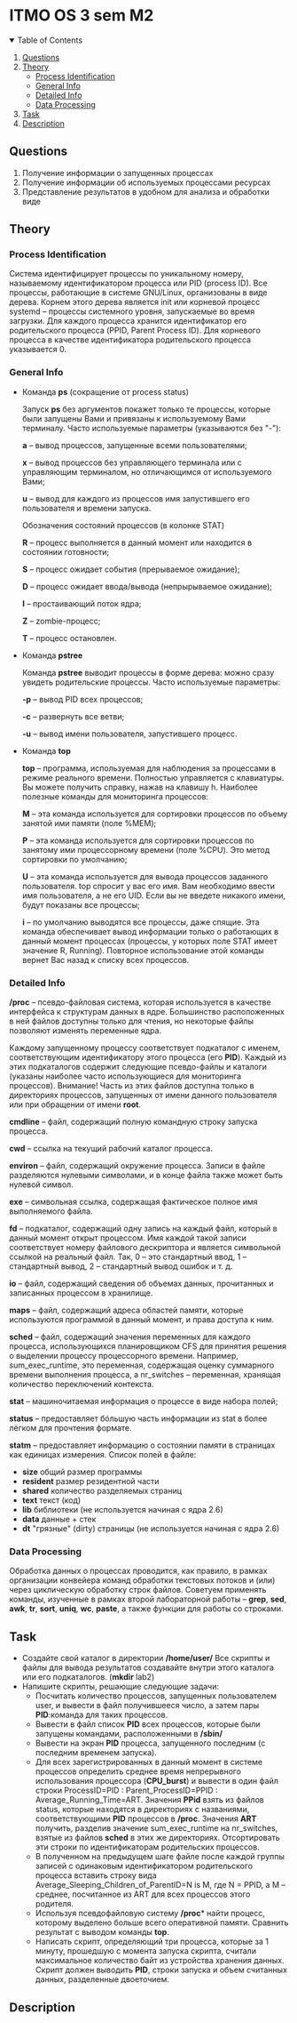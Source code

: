 # ITMO OS 3 sem M2

<!-- TABLE OF CONTENTS -->
<details open="open">
  <summary>Table of Contents</summary>
  <ol>
    <li><a href="#questions">Questions</a></li>
    <li>
      <a href="#theory">Theory</a>
      <ul>
        <li><a href="#processes-identification">Process Identification</a></li>
        <li><a href="#general-info">General Info</a></li>
        <li><a href="#detailed-info">Detailed Info</a></li>
        <li><a href="#data-processing">Data Processing</a></li>
      </ul>
    </li>
    <li><a href="#task">Task</a></li>
    <li><a href="#description">Description</a></li>
  </ol>
</details>

## Questions

1. Получение информации о запущенных процессах
2. Получение информации об используемых процессами ресурсах
3. Представление результатов в удобном для анализа и обработки виде

## Theory

### Process Identification

Cистема идентифицирует процессы по уникальному номеру, называемому идентификатором процесса или PID (process ID).
Все процессы, работающие в системе GNU/Linux, организованы в виде дерева. Корнем этого дерева является
init или корневой процесс systemd – процессы системного уровня, запускаемые во время загрузки. Для
каждого процесса хранится идентификатор его родительского процесса (PPID, Parent Process ID). Для
корневого процесса в качестве идентификатора родительского процесса указывается 0.

### General Info

* Команда **ps** (сокращение от process status)

  Запуск **ps** без аргументов покажет только те процессы, которые были запущены Вами и привязаны к
  используемому Вами терминалу.
  Часто используемые параметры (указываются без "-"):

  **a** – вывод процессов, запущенные всеми пользователями;

  **x** – вывод процессов без управляющего терминала или с управляющим терминалом, но отличающимся от
  используемого Вами;

  **u** – вывод для каждого из процессов имя запустившего его пользователя и времени запуска.

  Обозначения состояний процессов (в колонке STAT)

  **R** – процесс выполняется в данный момент или находится в состоянии готовности;

  **S** – процесс ожидает события (прерываемое ожидание);

  **D** – процесс ожидает ввода/вывода (непрырываемое ожидание);

  **I** – простаивающий поток ядра;

  **Z** – zombie-процесс;

  **T** – процесс остановлен.

* Команда **pstree**

  Команда **pstree** выводит процессы в форме дерева: можно сразу увидеть родительские процессы.
  Часто используемые параметры:

  **-p** – вывод PID всех процессов;

  **-с** – развернуть все ветви;

  **-u** – вывод имени пользователя, запустившего процесс.

* Команда **top**

  **top** – программа, используемая для наблюдения за процессами в режиме реального времени. Полностью
  управляется с клавиатуры. Вы можете получить справку, нажав на клавишу h. Наиболее полезные команды для
  мониторинга процессов:

  **M** – эта команда используется для сортировки процессов по объему занятой ими памяти (поле %MEM);

  **P** – эта команда используется для сортировки процессов по занятому ими процессорному времени (поле
  %CPU). Это метод сортировки по умолчанию;

  **U** – эта команда используется для вывода процессов заданного пользователя. top спросит у вас его имя. Вам
  необходимо ввести имя пользователя, а не его UID. Если вы не введете никакого имени, будут показаны все
  процессы;

  **i** – по умолчанию выводятся все процессы, даже спящие. Эта команда обеспечивает вывод информации
  только о работающих в данный момент процессах (процессы, у которых поле STAT имеет значение R,
  Running). Повторное использование этой команды вернет Вас назад к списку всех процессов.

### Detailed Info

**/proc** – псевдо-файловая система, которая используется в качестве интерфейса к структурам данных в ядре.
Большинство расположенных в ней файлов доступны только для чтения, но некоторые файлы позволяют
изменять переменные ядра.

Каждому запущенному процессу соответствует подкаталог с именем, соответствующим идентификатору этого
процесса (его **PID**). Каждый из этих подкаталогов содержит следующие псевдо-файлы и каталоги (указаны
наиболее часто использующиеся для мониторинга процессов). Внимание! Часть из этих файлов доступна только
в директориях процессов, запущенных от имени данного пользователя или при обращении от имени **root**.

**cmdline** – файл, содержащий полную командную строку запуска процесса.

**cwd** – ссылка на текущий рабочий каталог процесса.

**environ** – файл, содержащий окружение процесса. Записи в файле разделяются нулевыми символами, и в конце
файла также может быть нулевой символ.

**exe** – символьная ссылка, содержащая фактическое полное имя выполняемого файла.

**fd** – подкаталог, содержащий одну запись на каждый файл, который в данный момент открыт процессом. Имя
каждой такой записи соответствует номеру файлового дескриптора и является символьной ссылкой на реальный
файл. Так, 0 – это стандартный ввод, 1 – стандартный вывод, 2 – стандартный вывод ошибок и т. д.

**io** – файл, содержащий сведения об объемах данных, прочитанных и записанных процессом в хранилище.

**maps** – файл, содержащий адреса областей памяти, которые используются программой в данный момент, и права
доступа к ним.

**sched** – файл, содержащий значения переменных для каждого процесса, использующихся планировщиком CFS
для принятия решения о выделении процессу процессорного времени. Например, sum_exec_runtime, это
переменная, содержащая оценку суммарного времени выполнения процесса, а nr_switches – переменная,
хранящая количество переключений контекста.

**stat** – машиночитаемая информация о процессе в виде набора полей;

**status** – предоставляет бóльшую часть информации из stat в более лёгком для прочтения формате.

**statm** – предоставляет информацию о состоянии памяти в страницах как единицах измерения. Список полей в файле:
  * **size** общий размер программы
  * **resident** размер резидентной части
  * **shared** количество разделяемых страниц
  * **text** текст (код)
  * **lib** библиотеки (не используется начиная с ядра 2.6)
  * **data** данные + стек
  * **dt** "грязные" (dirty) страницы (не используется начиная с ядра 2.6)

### Data Processing

Обработка данных о процессах проводится, как правило, в рамках организации конвейера команд обработки
текстовых потоков и (или) через циклическую обработку строк файлов. Советуем применять команды, изученные
в рамках второй лабораторной работы – **grep**, **sed**, **awk**, **tr**, **sort**, **uniq**, **wc**, **paste**, а также
функции для работы со строками.

## Task

* Создайте свой каталог в директории **/home/user/** Все скрипты и файлы для вывода результатов
создавайте внутри этого каталога или его подкаталогов. (**mkdir** lab2)
* Напишите скрипты, решающие следующие задачи:
  * Посчитать количество процессов, запущенных пользователем user, и вывести в файл получившееся
число, а затем пары **PID**:команда для таких процессов.
  * Вывести в файл список **PID** всех процессов, которые были запущены командами, расположенными в
**/sbin/**
  * Вывести на экран **PID** процесса, запущенного последним (с последним временем запуска).
  * Для всех зарегистрированных в данный момент в системе процессов определить среднее время
непрерывного использования процессора (**CPU_burst**) и вывести в один файл строки
ProcessID=PID : Parent_ProcessID=PPID : Average_Running_Time=ART.
Значения **PPid** взять из файлов status, которые находятся в директориях с названиями,
соответствующими **PID** процессов в **/proc**. Значения **ART** получить, разделив значение
sum_exec_runtime на nr_switches, взятые из файлов **sched** в этих же директориях.
Отсортировать эти строки по идентификаторам родительских процессов.
  * В полученном на предыдущем шаге файле после каждой группы записей с одинаковым
идентификатором родительского процесса вставить строку вида
Average_Sleeping_Children_of_ParentID=N is M,
где N = PPID, а M – среднее, посчитанное из ART для всех процессов этого родителя.
  * Используя псевдофайловую систему **/proc*** найти процесс, которому выделено больше всего
оперативной памяти. Сравнить результат с выводом команды **top**.
  * Написать скрипт, определяющий три процесса, которые за 1 минуту, прошедшую с момента запуска
скрипта, считали максимальное количество байт из устройства хранения данных. Скрипт должен
выводить **PID**, строки запуска и объем считанных данных, разделенные двоеточием.

## Description
